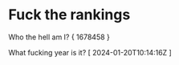 # Fuck the rankings

Who the hell am I?
{ 1678458 }

What fucking year is it?
[ 2024-01-20T10:14:16Z ]
